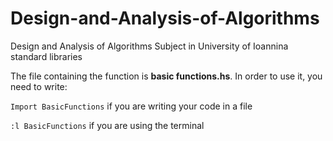 # Design-and-Analysis-of-Algorithms
Design and Analysis of Algorithms Subject in University of Ioannina standard libraries

The file containing the function is **basic functions.hs**. In order to use it, you need to write:

`Import BasicFunctions` if you are writing your code in a file

`:l BasicFunctions` if you are using the terminal